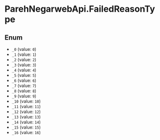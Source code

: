 # ParehNegarwebApi.FailedReasonType

## Enum

* `_0` (value: `0`)
* `_1` (value: `1`)
* `_2` (value: `2`)
* `_3` (value: `3`)
* `_4` (value: `4`)
* `_5` (value: `5`)
* `_6` (value: `6`)
* `_7` (value: `7`)
* `_8` (value: `8`)
* `_9` (value: `9`)
* `_10` (value: `10`)
* `_11` (value: `11`)
* `_12` (value: `12`)
* `_13` (value: `13`)
* `_14` (value: `14`)
* `_15` (value: `15`)
* `_16` (value: `16`)
